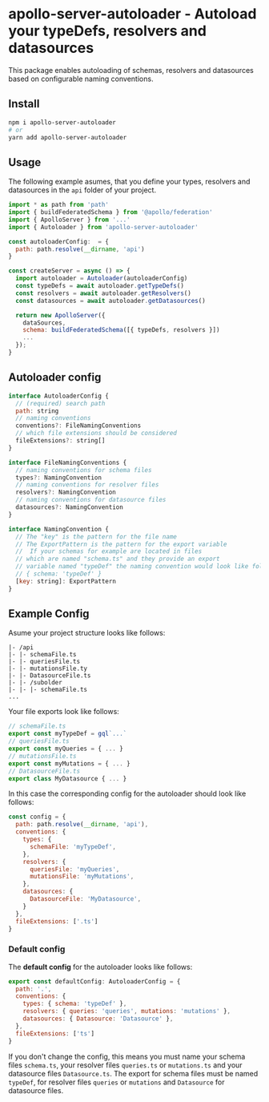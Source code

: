 # apollo-server-autoloader - Autoload your typeDefs, resolvers and datasources

This package enables autoloading of schemas, resolvers and datasources based on configurable naming conventions.

## Install

```bash
npm i apollo-server-autoloader
# or
yarn add apollo-server-autoloader
```

## Usage

The following example asumes, that you define your types, resolvers and datasources in the `api` folder of your project.

```js
import * as path from 'path'
import { buildFederatedSchema } from '@apollo/federation'
import { ApolloServer } from '...'
import { Autoloader } from 'apollo-server-autoloader'

const autoloaderConfig:  = {
  path: path.resolve(__dirname, 'api')
}

const createServer = async () => {
  import autoloader = Autoloader(autoloaderConfig)
  const typeDefs = await autoloader.getTypeDefs()
  const resolvers = await autoloader.getResolvers()
  const datasources = await autoloader.getDatasources()

  return new ApolloServer({
    dataSources,
    schema: buildFederatedSchema([{ typeDefs, resolvers }])
    ...
  });
}
```

## Autoloader config

```js
interface AutoloaderConfig {
  // (required) search path
  path: string
  // naming conventions
  conventions?: FileNamingConventions
  // which file extensions should be considered
  fileExtensions?: string[]
}

interface FileNamingConventions {
  // naming conventions for schema files
  types?: NamingConvention
  // naming conventions for resolver files
  resolvers?: NamingConvention
  // naming conventions for datasource files
  datasources?: NamingConvention
}

interface NamingConvention {
  // The "key" is the pattern for the file name
  // The ExportPattern is the pattern for the export variable
  //  If your schemas for example are located in files
  // which are named "schema.ts" and they provide an export 
  // variable named "typeDef" the naming convention would look like follows:
  // { schema: 'typeDef' }
  [key: string]: ExportPattern
}
```

## Example Config

Asume your project structure looks like follows:

```
|- /api
|- |- schemaFile.ts
|- |- queriesFile.ts
|- |- mutationsFile.ty
|- |- DatasourceFile.ts
|- |- /subolder
|- |- |- schemaFile.ts
...
```

Your file exports look like follows:

```js
// schemaFile.ts
export const myTypeDef = gql`...`
// queriesFile.ts
export const myQueries = { ... }
// mutationsFile.ts
export const myMutations = { ... }
// DatasourceFile.ts
export class MyDatasource { ... }
```

In this case the corresponding config for the autoloader should look like follows:

```js
const config = {
  path: path.resolve(__dirname, 'api'),
  conventions: {
    types: {
      schemaFile: 'myTypeDef',
    },
    resolvers: {
      queriesFile: 'myQueries',
      mutationsFile: 'myMutations',
    },
    datasources: {
      DatasourceFile: 'MyDatasource',
    }
  },
  fileExtensions: ['.ts']
}
```

### Default config

The **default config** for the autoloader looks like follows:

```js
export const defaultConfig: AutoloaderConfig = {
  path: '.',
  conventions: {
    types: { schema: 'typeDef' },
    resolvers: { queries: 'queries', mutations: 'mutations' },
    datasources: { Datasource: 'Datasource' },
  },
  fileExtensions: ['ts']
}
```

If you don't change the config, this means you must name your schema files `schema.ts`, your resolver files `queries.ts` or `mutations.ts` and your datasource files `Datasource.ts`. The export for schema files must be named `typeDef`, for resolver files `queries` or `mutations` and `Datasource` for datasource files.